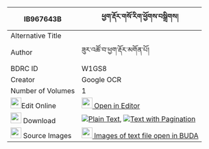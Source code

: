 |IB967643B|ཕྱག་རྡོར་གསོ་རིག་ཕྱོགས་བསྒྲིགས། 
| --- | --- 
|Alternative Title |
|Author| ཟུར་འཚོ་བ་ཕྱག་རྡོར་མགོན་པོ།
|BDRC ID | W1GS8
|Creator | Google OCR
|Number of Volumes| 1
|<img width="25" src="https://img.icons8.com/color/25/000000/edit-property.png">Edit Online| [<img width="25" src="https://avatars.githubusercontent.com/u/45091458?s=200&v=4"> Open in Editor](http://editor.openpecha.org/IB967643B)
|<img width="25" src="https://img.icons8.com/fluent/48/000000/download-2.png"/>  Download | [![](https://img.icons8.com/color/20/000000/txt.png)Plain Text](https://github.com/Openpecha/IB967643B/releases/download/v1/chakdor_sorik_chok_drik_plain_IB967643B.zip), [![](https://img.icons8.com/color/20/000000/txt.png)Text with Pagination](https://github.com/Openpecha/IB967643B/releases/download/v1/chakdor_sorik_chok_drik_pages_IB967643B.zip)
|<img width="25" src="https://img.icons8.com/plasticine/100/000000/pictures-folder.png"/>  Source Images | [<img width="25" src="https://library.bdrc.io/icons/BUDA-small.svg"> Images of text file open in BUDA](https://library.bdrc.io/show/bdr:W1GS8)